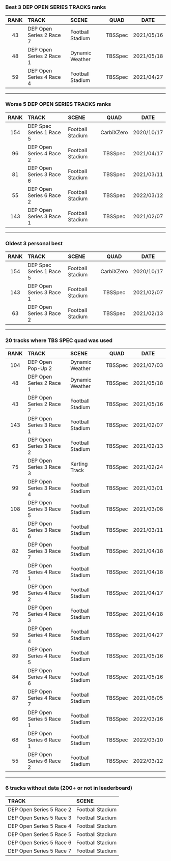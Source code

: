 ### Best 3 DEP OPEN SERIES TRACKS ranks
|RANK|TRACK|SCENE|QUAD|DATE|
|:---:|:---|:---|:---:|:---:|
|43|DEP Open Series 2 Race 7|Football Stadium|TBSSpec|2021/05/16|
|48|DEP Open Series 2 Race 1|Dynamic Weather|TBSSpec|2021/05/18|
|59|DEP Open Series 4 Race 4|Football Stadium|TBSSpec|2021/04/27|
---
### Worse 5 DEP OPEN SERIES TRACKS ranks
|RANK|TRACK|SCENE|QUAD|DATE|
|:---:|:---|:---|:---:|:---:|
|154|DEP Spec Series 1 Race 5|Football Stadium|CarbiXZero|2020/10/17|
|96|DEP Open Series 4 Race 2|Football Stadium|TBSSpec|2021/04/17|
|81|DEP Open Series 3 Race 6|Football Stadium|TBSSpec|2021/03/11|
|55|DEP Open Series 6 Race 2|Football Stadium|TBSSpec|2022/03/12|
|143|DEP Open Series 3 Race 1|Football Stadium|TBSSpec|2021/02/07|
---
### Oldest 3 personal best
|RANK|TRACK|SCENE|QUAD|DATE|
|:---:|:---|:---|:---:|:---:|
|154|DEP Spec Series 1 Race 5|Football Stadium|CarbiXZero|2020/10/17|
|143|DEP Open Series 3 Race 1|Football Stadium|TBSSpec|2021/02/07|
|63|DEP Open Series 3 Race 2|Football Stadium|TBSSpec|2021/02/13|
---
### 20 tracks where TBS SPEC quad was used
|RANK|TRACK|SCENE|QUAD|DATE|
|:---:|:---|:---|:---:|:---:|
|104|DEP Open Pop-Up 2|Dynamic Weather|TBSSpec|2021/07/03|
|48|DEP Open Series 2 Race 1|Dynamic Weather|TBSSpec|2021/05/18|
|43|DEP Open Series 2 Race 7|Football Stadium|TBSSpec|2021/05/16|
|143|DEP Open Series 3 Race 1|Football Stadium|TBSSpec|2021/02/07|
|63|DEP Open Series 3 Race 2|Football Stadium|TBSSpec|2021/02/13|
|75|DEP Open Series 3 Race 3|Karting Track|TBSSpec|2021/02/24|
|99|DEP Open Series 3 Race 4|Football Stadium|TBSSpec|2021/03/01|
|108|DEP Open Series 3 Race 5|Football Stadium|TBSSpec|2021/03/08|
|81|DEP Open Series 3 Race 6|Football Stadium|TBSSpec|2021/03/11|
|82|DEP Open Series 3 Race 7|Football Stadium|TBSSpec|2021/04/18|
|76|DEP Open Series 4 Race 1|Football Stadium|TBSSpec|2021/04/18|
|96|DEP Open Series 4 Race 2|Football Stadium|TBSSpec|2021/04/17|
|76|DEP Open Series 4 Race 3|Football Stadium|TBSSpec|2021/04/18|
|59|DEP Open Series 4 Race 4|Football Stadium|TBSSpec|2021/04/27|
|89|DEP Open Series 4 Race 5|Football Stadium|TBSSpec|2021/05/16|
|84|DEP Open Series 4 Race 6|Football Stadium|TBSSpec|2021/05/16|
|87|DEP Open Series 4 Race 7|Football Stadium|TBSSpec|2021/06/05|
|66|DEP Open Series 5 Race 1|Football Stadium|TBSSpec|2022/03/16|
|68|DEP Open Series 6 Race 1|Football Stadium|TBSSpec|2022/03/10|
|55|DEP Open Series 6 Race 2|Football Stadium|TBSSpec|2022/03/12|
---
### 6 tracks without data (200+ or not in leaderboard)
|TRACK|SCENE|
|:---|:---|
|DEP Open Series 5 Race 2|Football Stadium|
|DEP Open Series 5 Race 3|Football Stadium|
|DEP Open Series 5 Race 4|Football Stadium|
|DEP Open Series 5 Race 5|Football Stadium|
|DEP Open Series 5 Race 6|Football Stadium|
|DEP Open Series 5 Race 7|Football Stadium|
